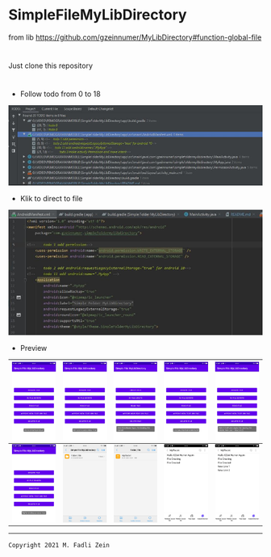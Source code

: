 # SimpleFileMyLibDirectory
 from lib https://github.com/gzeinnumer/MyLibDirectory#function-global-file

#
Just clone this repository
#
- Follow todo from 0 to 18

<p align="center">
  <img src="https://github.com/gzeinnumer/SimpleFolderMyLibDirectory/blob/master/preview/example1.jpg"/>
</p>

- Klik to direct to file

<p align="center">
  <img src="https://github.com/gzeinnumer/SimpleFolderMyLibDirectory/blob/master/preview/example2.jpg"/>
</p>

- Preview

|<img src="https://github.com/gzeinnumer/SimpleFileMyLibDirectory/blob/master/preview/example3.jpg"/>|<img src="https://github.com/gzeinnumer/SimpleFileMyLibDirectory/blob/master/preview/example4.jpg"/>|<img src="https://github.com/gzeinnumer/SimpleFileMyLibDirectory/blob/master/preview/example5.jpg"/>|<img src="https://github.com/gzeinnumer/SimpleFileMyLibDirectory/blob/master/preview/example6.jpg"/>|<img src="https://github.com/gzeinnumer/SimpleFileMyLibDirectory/blob/master/preview/example7.jpg"/>|
|--|--|--|--|--|
|<img src="https://github.com/gzeinnumer/SimpleFileMyLibDirectory/blob/master/preview/example8.jpg"/>|<img src="https://github.com/gzeinnumer/SimpleFileMyLibDirectory/blob/master/preview/example9.jpg"/>|<img src="https://github.com/gzeinnumer/SimpleFileMyLibDirectory/blob/master/preview/example10.jpg"/>|<img src="https://github.com/gzeinnumer/SimpleFileMyLibDirectory/blob/master/preview/example11.jpg"/>|<img src="https://github.com/gzeinnumer/SimpleFileMyLibDirectory/blob/master/preview/example12.jpg"/>|


---

```
Copyright 2021 M. Fadli Zein
```